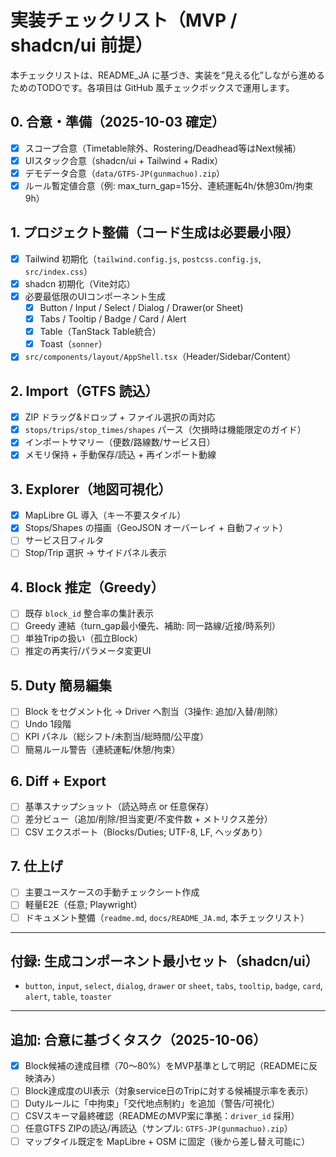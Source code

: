 # 実装チェックリスト（MVP / shadcn/ui 前提）

本チェックリストは、README_JA に基づき、実装を“見える化”しながら進めるためのTODOです。各項目は GitHub 風チェックボックスで運用します。

## 0. 合意・準備（2025-10-03 確定）
- [x] スコープ合意（Timetable除外、Rostering/Deadhead等はNext候補）
- [x] UIスタック合意（shadcn/ui + Tailwind + Radix）
- [x] デモデータ合意（`data/GTFS-JP(gunmachuo).zip`）
- [x] ルール暫定値合意（例: max_turn_gap=15分、連続運転4h/休憩30m/拘束9h）

## 1. プロジェクト整備（コード生成は必要最小限）
- [x] Tailwind 初期化（`tailwind.config.js`, `postcss.config.js`, `src/index.css`）
- [x] shadcn 初期化（Vite対応）
- [x] 必要最低限のUIコンポーネント生成
  - [x] Button / Input / Select / Dialog / Drawer(or Sheet)
  - [x] Tabs / Tooltip / Badge / Card / Alert
  - [x] Table（TanStack Table統合）
  - [x] Toast（`sonner`）
- [x] `src/components/layout/AppShell.tsx`（Header/Sidebar/Content）

## 2. Import（GTFS 読込）
- [x] ZIP ドラッグ&ドロップ + ファイル選択の両対応
- [x] `stops/trips/stop_times/shapes` パース（欠損時は機能限定のガイド）
- [x] インポートサマリー（便数/路線数/サービス日）
- [x] メモリ保持 + 手動保存/読込 + 再インポート動線

## 3. Explorer（地図可視化）
- [x] MapLibre GL 導入（キー不要スタイル）
- [x] Stops/Shapes の描画（GeoJSON オーバーレイ + 自動フィット）
- [ ] サービス日フィルタ
- [ ] Stop/Trip 選択 → サイドパネル表示

## 4. Block 推定（Greedy）
- [ ] 既存 `block_id` 整合率の集計表示
- [ ] Greedy 連結（turn_gap最小優先、補助: 同一路線/近接/時系列）
- [ ] 単独Tripの扱い（孤立Block）
- [ ] 推定の再実行/パラメータ変更UI

## 5. Duty 簡易編集
- [ ] Block をセグメント化 → Driver へ割当（3操作: 追加/入替/削除）
- [ ] Undo 1段階
- [ ] KPI パネル（総シフト/未割当/総時間/公平度）
- [ ] 簡易ルール警告（連続運転/休憩/拘束）

## 6. Diff + Export
- [ ] 基準スナップショット（読込時点 or 任意保存）
- [ ] 差分ビュー（追加/削除/担当変更/不変件数 + メトリクス差分）
- [ ] CSV エクスポート（Blocks/Duties; UTF-8, LF, ヘッダあり）

## 7. 仕上げ
- [ ] 主要ユースケースの手動チェックシート作成
- [ ] 軽量E2E（任意; Playwright）
- [ ] ドキュメント整備（`readme.md`, `docs/README_JA.md`, 本チェックリスト）

---

## 付録: 生成コンポーネント最小セット（shadcn/ui）
- `button`, `input`, `select`, `dialog`, `drawer` or `sheet`, `tabs`, `tooltip`, `badge`, `card`, `alert`, `table`, `toaster`

---

## 追加: 合意に基づくタスク（2025-10-06）

- [x] Block候補の達成目標（70〜80%）をMVP基準として明記（READMEに反映済み）
- [ ] Block達成度のUI表示（対象service日のTripに対する候補提示率を表示）
- [ ] Dutyルールに「中拘束」「交代地点制約」を追加（警告/可視化）
- [ ] CSVスキーマ最終確認（READMEのMVP案に準拠：`driver_id` 採用）
- [ ] 任意GTFS ZIPの読込/再読込（サンプル: `GTFS-JP(gunmachuo).zip`）
- [ ] マップタイル既定を MapLibre + OSM に固定（後から差し替え可能に）
